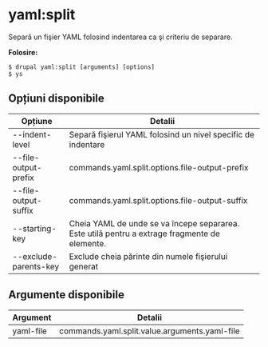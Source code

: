 # yaml:split
Separă un fişier YAML folosind indentarea ca şi criteriu de separare.

**Folosire:**
```
$ drupal yaml:split [arguments] [options] 
$ ys  
```

## Opțiuni disponibile
Opțiune | Detalii
-------|-------------
--indent-level | Separă fişierul YAML folosind un nivel specific de indentare
--file-output-prefix | commands.yaml.split.options.file-output-prefix
--file-output-suffix | commands.yaml.split.options.file-output-suffix
--starting-key | Cheia YAML de unde se va începe separarea. Este utilă pentru a extrage fragmente de elemente.
--exclude-parents-key | Exclude cheia părinte din numele fişierului generat

## Argumente disponibile
Argument | Detalii
---------|-------------
yaml-file | commands.yaml.split.value.arguments.yaml-file
